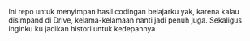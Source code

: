 Ini repo untuk menyimpan hasil codingan belajarku yak, karena kalau disimpand di Drive, kelama-kelamaan nanti jadi penuh juga. Sekaligus inginku ku jadikan histori untuk kedepannya
